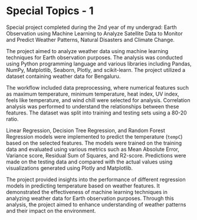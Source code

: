 # Special Topics - 1
Special project completed during the 2nd year of my undergrad: Earth Observation using Machine Learning to Analyze Satellite Data to Monitor and Predict Weather Patterns, Natural Disasters and Climate Change.

The project aimed to analyze weather data using machine learning techniques for Earth observation purposes. The analysis was conducted using Python programming language and various libraries including Pandas, NumPy, Matplotlib, Seaborn, Plotly, and scikit-learn. The project utilized a dataset containing weather data for Bengaluru.

The workflow included data preprocessing, where numerical features such as maximum temperature, minimum temperature, heat index, UV index, feels like temperature, and wind chill were selected for analysis. Correlation analysis was performed to understand the relationships between these features. The dataset was split into training and testing sets using a 80-20 ratio.

Linear Regression, Decision Tree Regression, and Random Forest Regression models were implemented to predict the temperature (`tempC`) based on the selected features. The models were trained on the training data and evaluated using various metrics such as Mean Absolute Error, Variance score, Residual Sum of Squares, and R2-score. Predictions were made on the testing data and compared with the actual values using visualizations generated using Plotly and Matplotlib.

The project provided insights into the performance of different regression models in predicting temperature based on weather features. It demonstrated the effectiveness of machine learning techniques in analyzing weather data for Earth observation purposes. Through this analysis, the project aimed to enhance understanding of weather patterns and their impact on the environment.
